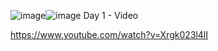 ![image](https://github.com/adobatchadmin/course-docs/assets/142865844/256fc8b7-2482-49bd-b72f-0bc772fff29b)![image](https://github.com/adobatchadmin/course-docs/assets/142865844/7fa51de7-1529-4dfb-8992-3d7a7f47d4a7)
Day 1 - Video

https://www.youtube.com/watch?v=Xrgk023l4lI
